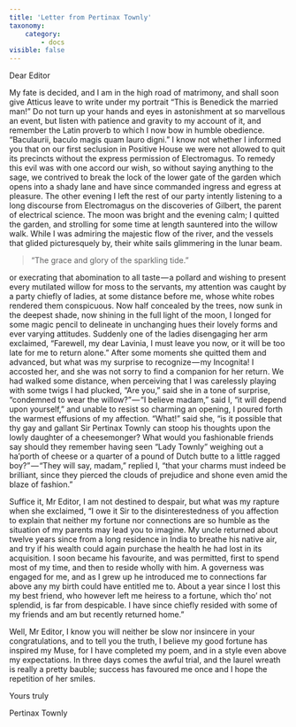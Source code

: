 ```yaml
---  
title: 'Letter from Pertinax Townly'  
taxonomy:  
    category:  
        - docs  
visible: false  
---  
```


Dear Editor  

My fate is decided, and I am in the high road of matrimony, and shall soon give Atticus leave to write under my portrait “This is Benedick the married man!” Do not turn up your hands and eyes in astonishment at so marvellous an event, but listen with patience and gravity to my account of it, and remember the Latin proverb to which I now bow in humble obedience. “Baculaurii, baculo magis quam lauro digni.” I know not whether I informed you that on our first seclusion in Positive House we were not allowed to quit its precincts without the express permission of Electromagus. To remedy this evil was with one accord our wish, so without saying anything to the sage, we contrived to break the lock of the lower gate of the garden which opens into a shady lane and have since commanded ingress and egress at pleasure. The other evening I left the rest of our party intently listening to a long discourse from Electromagus on the discoveries of Gilbert, the parent of electrical science. The moon was bright and the evening calm; I quitted the garden, and strolling for some time at length sauntered into the willow walk. While I was admiring the majestic flow of the river, and the vessels that glided picturesquely by, their white sails glimmering in the lunar beam.

> “The grace and glory of the sparkling tide.”

or execrating that abomination to all taste — a pollard and wishing to present every mutilated willow for moss to the servants, my attention was caught by a party chiefly of ladies, at some distance before me, whose white robes rendered them conspicuous. Now half concealed by the trees, now sunk in the deepest shade, now shining in the full light of the moon, I longed for some magic pencil to delineate in unchanging hues their lovely forms and ever varying attitudes. Suddenly one of the ladies disengaging her arm exclaimed, “Farewell, my dear Lavinia, I must leave you now, or it will be too late for me to return alone.” After some moments she quitted them and advanced, but what was my surprise to recognize — my Incognita! I accosted her, and she was not sorry to find a companion for her return. We had walked some distance, when perceiving that I was carelessly playing with some twigs I had plucked, “Are you,” said she in a tone of surprise, “condemned to wear the willow?” — “I believe madam,” said I, “it will depend upon yourself,” and unable to resist so charming an opening, I poured forth the warmest effusions of my affection. “What!” said she, “is it possible that thy gay and gallant Sir Pertinax Townly can stoop his thoughts upon the lowly daughter of a cheesemonger? What would you fashionable friends say should they remember having seen “Lady Townly” weighing out a ha’porth of cheese or a quarter of a pound of Dutch butte to a little ragged boy?” — “They will say, madam,” replied I, “that your charms must indeed be brilliant, since they pierced the clouds of prejudice and shone even amid the blaze of fashion.”

Suffice it, Mr Editor, I am not destined to despair, but what was my rapture when she exclaimed, “I owe it Sir to the disinterestedness of you affection to explain that neither my fortune nor connections are so humble as the situation of my parents may lead you to imagine. My uncle returned about twelve years since from a long residence in India to breathe his native air, and try if his wealth could again purchase the health he had lost in its acquisition. I soon became his favourite, and was permitted, first to spend most of my time, and then to reside wholly with him. A governess was engaged for me, and as I grew up he introduced me to connections far above any my birth could have entitled me to. About a year since I lost this my best friend, who however left me heiress to a fortune, which tho’ not splendid, is far from despicable. I have since chiefly resided with some of my friends and am but recently returned home.”

Well, Mr Editor, I know you will neither be slow nor insincere in your congratulations, and to tell you the truth, I believe my good fortune has inspired my Muse, for I have completed my poem, and in a style even above my expectations. In three days comes the awful trial, and the laurel wreath is really a pretty bauble; success has favoured me once and I hope the repetition of her smiles.

Yours truly

Pertinax Townly